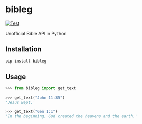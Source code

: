 # bibleg

[![Test](https://github.com/jncraton/bibleg/actions/workflows/test.yml/badge.svg)](https://github.com/jncraton/bibleg/actions/workflows/test.yml)

Unofficial Bible API in Python

## Installation

```sh
pip install bibleg
```

## Usage

```python
>>> from bibleg import get_text

>>> get_text("John 11:35")
'Jesus wept.'

>>> get_text("Gen 1:1")
'In the beginning, God created the heavens and the earth.'
```
